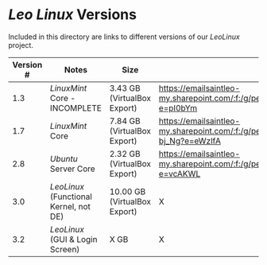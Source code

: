 # *Leo Linux* Versions
Included in this directory are links to different versions of our *LeoLinux* project.

| Version # | Notes | Size | Link |
| --- | --- | --- | --- |
| 1.3 | *LinuxMint* Core - INCOMPLETE | 3.43 GB (VirtualBox Export) | https://emailsaintleo-my.sharepoint.com/:f:/g/personal/chase_franse_saintleo_edu/EkI1VzzmfspFjiTxOEn2ou4BiXr3wUUwR2iBvFCXcUz_Jg?e=pI0bYm |
| 1.7 | *LinuxMint* Core | 7.84 GB (VirtualBox Export) | https://emailsaintleo-my.sharepoint.com/:f:/g/personal/chase_franse_saintleo_edu/Er4uiHl_qHhCkxPznihZaTEBR9tVWBCZUgCS_gya-bj_Ng?e=eWzlfA |
| 2.8 | *Ubuntu* Server Core | 2.32 GB (VirtualBox Export) | https://emailsaintleo-my.sharepoint.com/:f:/g/personal/chase_franse_saintleo_edu/EtnK8ZiLlA5Dup9OoOE3aHsBn53HzdiLJkTqfciKg8lv-g?e=vcAKWL |
| 3.0 | *LeoLinux* (Functional Kernel, not DE) | 10.00 GB (VirtualBox Export) | X |
| 3.2 | *LeoLinux* (GUI & Login Screen) | X GB | X |
